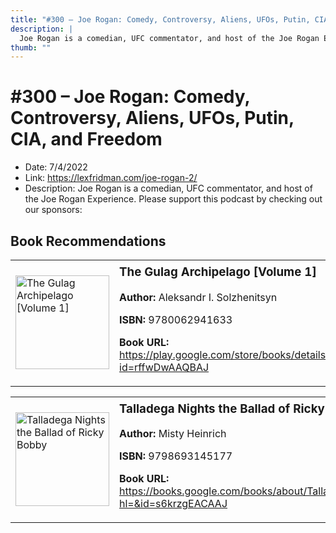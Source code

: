 ```yaml
---
title: "#300 – Joe Rogan: Comedy, Controversy, Aliens, UFOs, Putin, CIA, and Freedom"
description: |
  Joe Rogan is a comedian, UFC commentator, and host of the Joe Rogan Experience. Please support this podcast by checking out our sponsors:"
thumb: ""
---
```


# #300 – Joe Rogan: Comedy, Controversy, Aliens, UFOs, Putin, CIA, and Freedom

  - Date: 7/4/2022
  - Link: https://lexfridman.com/joe-rogan-2/
  - Description: Joe Rogan is a comedian, UFC commentator, and host of the Joe Rogan Experience. Please support this podcast by checking out our sponsors:

## Book Recommendations

<table style="border: none;"><tr style="border: none;"><td style="border: none;"><img src="http://books.google.com/books/content?id=rffwDwAAQBAJ&printsec=frontcover&img=1&zoom=1&edge=curl&source=gbs_api" alt="The Gulag Archipelago [Volume 1]" width="150" style="vertical-align: top;"></td><td style="border: none; vertical-align: top;"><h3 style='margin-top: 5'>The Gulag Archipelago [Volume 1]</h3><p><strong>Author:</strong> Aleksandr I. Solzhenitsyn</p><p><strong>ISBN:</strong> 9780062941633</p><p><strong>Book URL:</strong> <a href="https://play.google.com/store/books/details?id=rffwDwAAQBAJ">https://play.google.com/store/books/details?id=rffwDwAAQBAJ</a></p></td></tr></table>
<table style="border: none;"><tr style="border: none;"><td style="border: none;"><img src="None" alt="Talladega Nights the Ballad of Ricky Bobby" width="150" style="vertical-align: top;"></td><td style="border: none; vertical-align: top;"><h3 style='margin-top: 5'>Talladega Nights the Ballad of Ricky Bobby</h3><p><strong>Author:</strong> Misty Heinrich</p><p><strong>ISBN:</strong> 9798693145177</p><p><strong>Book URL:</strong> <a href="https://books.google.com/books/about/Talladega_Nights_the_Ballad_of_Ricky_Bob.html?hl=&id=s6krzgEACAAJ">https://books.google.com/books/about/Talladega_Nights_the_Ballad_of_Ricky_Bob.html?hl=&id=s6krzgEACAAJ</a></p></td></tr></table>
